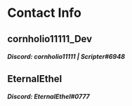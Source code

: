 # Contact Info

## cornholio11111_Dev

##### Discord: cornholio11111 | Scripter#6948

## EternalEthel

##### Discord: EternalEthel#0777
